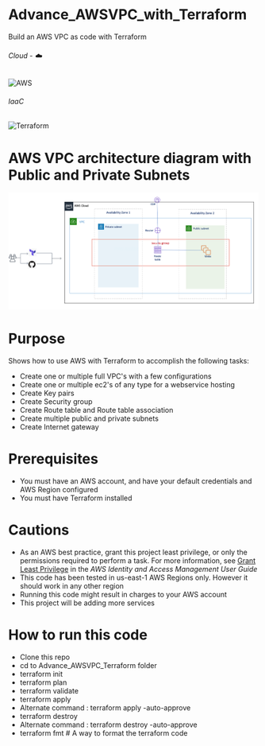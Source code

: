 # Advance_AWSVPC_with_Terraform
Build an AWS VPC as code with Terraform

###### Cloud - :cloud:
![AWS](https://img.shields.io/badge/-AWS-000000?style=flat&logo=Amazon%20AWS&logoColor=FF9900)

###### IaaC
![Terraform](https://img.shields.io/badge/-Terraform-000000?style=flat&logo=Terraform)

# AWS VPC architecture diagram with Public and Private Subnets
![alt text](https://github.com/ValAug/Advance_AWSVPC_Terraform/blob/master/vpc_diagram_v1.png)

# Purpose
Shows how to use AWS with Terraform to accomplish the following tasks:

* Create one or multiple full VPC's with a few configurations
* Create one or multiple ec2's of any type for a webservice hosting
* Create Key pairs
* Create Security group
* Create Route table and Route table association
* Create multiple public and private subnets
* Create Internet gateway

# Prerequisites
* You must have an AWS account, and have your default credentials and AWS Region
  configured
* You must have Terraform installed

# Cautions
* As an AWS best practice, grant this project least privilege, or only the 
  permissions required to perform a task. For more information, see 
  [Grant Least Privilege](https://docs.aws.amazon.com/IAM/latest/UserGuide/best-practices.html#grant-least-privilege) 
  in the *AWS Identity and Access Management 
  User Guide*
* This code has been tested in us-east-1 AWS Regions only. However it should work in any other region
* Running this code might result in charges to your AWS account
* This project will be adding more services

# How to run this code
* Clone this repo
* cd to Advance_AWSVPC_Terraform folder
* terraform init
* terraform plan
* terraform validate
* terraform apply
* Alternate command : terraform apply -auto-approve
* terraform destroy
* Alternate command : terraform destroy -auto-approve
* terraform fmt # A way to format the terraform code
